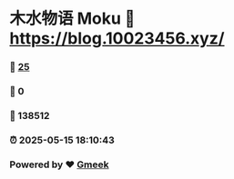 # 木水物语 Moku :link: https://blog.10023456.xyz/ 
### :page_facing_up: [25](https://blog.10023456.xyz//tag.html) 
### :speech_balloon: 0 
### :hibiscus: 138512 
### :alarm_clock: 2025-05-15 18:10:43 
### Powered by :heart: [Gmeek](https://github.com/Meekdai/Gmeek)
